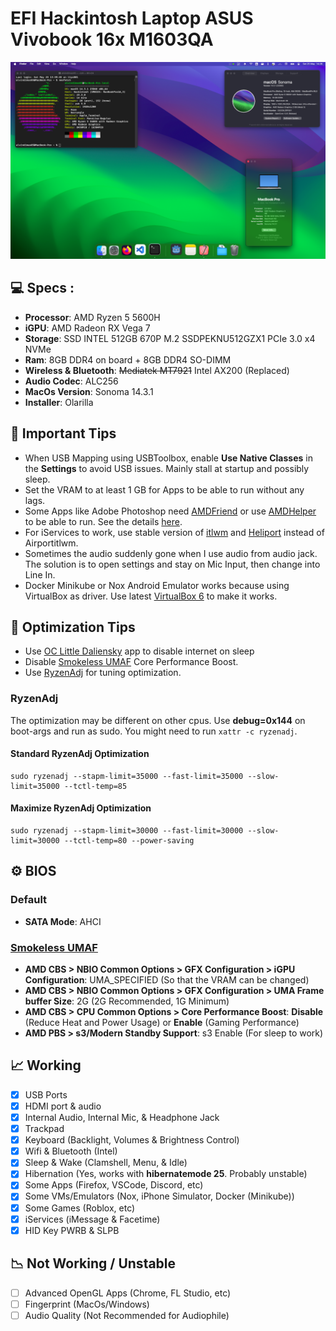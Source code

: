 # EFI Hackintosh Laptop ASUS Vivobook 16x M1603QA

![Preview](README.png)

## 💻 Specs :

- <b>Processor</b>: AMD Ryzen 5 5600H  
- <b>iGPU</b>: AMD Radeon RX Vega 7  
- <b>Storage</b>: SSD INTEL 512GB 670P M.2 SSDPEKNU512GZX1 PCIe 3.0 x4 NVMe 
- <b>Ram</b>: 8GB DDR4 on board + 8GB DDR4 SO-DIMM
- <b>Wireless & Bluetooth</b>: ~~Mediatek MT7921~~ Intel AX200 (Replaced)
- <b>Audio Codec</b>: ALC256
- <b>MacOs Version</b>: Sonoma 14.3.1
- <b>Installer</b>: Olarilla

## 🔧 Important Tips
- When USB Mapping using USBToolbox, enable <b>Use Native Classes</b> in the <b>Settings</b> to avoid USB issues. Mainly stall at startup and possibly sleep.
- Set the VRAM to at least 1 GB for Apps to be able to run without any lags.
- Some Apps like Adobe Photoshop need [AMDFriend](https://github.com/NyaomiDEV/AMDFriend) or use [AMDHelper](https://github.com/alvindimas05/AMDHelper) to be able to run. See the details [here](https://chefkissinc.github.io/guides/hackintosh/compatibility/).
- For iServices to work, use stable version of [itlwm](https://github.com/OpenIntelWireless/itlwm/releases/latest) and [Heliport](https://github.com/OpenIntelWireless/HeliPort/releases/latest) instead of Airportitlwm.
- Sometimes the audio suddenly gone when I use audio from audio jack. The solution is to open settings and stay on Mic Input, then change into Line In.
- Docker Minikube or Nox Android Emulator works because using VirtualBox as driver. Use latest [VirtualBox 6](https://www.virtualbox.org/wiki/Download_Old_Builds_6_1) to make it works.

## 🔋  Optimization Tips
- Use [OC Little Daliensky](https://github.com/daliansky/OC-little/tree/master/01-%E5%85%B3%E4%BA%8EAOAC/01-5-%E7%9D%A1%E7%9C%A0%E8%87%AA%E5%8A%A8%E5%85%B3%E9%97%AD%E8%93%9D%E7%89%99WIFI) app to disable internet on sleep
- Disable [Smokeless UMAF](https://github.com/DavidS95/Smokeless_UMAF) Core Performance Boost.
- Use [RyzenAdj](https://github.com/FlyGoat/RyzenAdj) for tuning optimization.

### RyzenAdj
The optimization may be different on other cpus. Use <b>debug=0x144</b> on boot-args and run as sudo. You might need to run ```xattr -c ryzenadj```.
#### Standard RyzenAdj Optimization
```
sudo ryzenadj --stapm-limit=35000 --fast-limit=35000 --slow-limit=35000 --tctl-temp=85
```

#### Maximize RyzenAdj Optimization
```
sudo ryzenadj --stapm-limit=30000 --fast-limit=30000 --slow-limit=30000 --tctl-temp=80 --power-saving
```

## ⚙️ BIOS
### Default
- <b>SATA Mode</b>: AHCI
### [Smokeless UMAF](https://github.com/DavidS95/Smokeless_UMAF)
- <b>AMD CBS > NBIO Common Options > GFX Configuration > iGPU Configuration</b>: UMA_SPECIFIED (So that the VRAM can be changed)
- <b>AMD CBS > NBIO Common Options > GFX Configuration > UMA Frame buffer Size</b>: 2G (2G Recommended, 1G Minimum)
- <b>AMD CBS > CPU Common Options > Core Performance Boost</b>: <b>Disable</b> (Reduce Heat and Power Usage) or <b>Enable</b> (Gaming Performance)
- <b>AMD PBS > s3/Modern Standby Support</b>: s3 Enable (For sleep to work)

## 📈 Working
- [x] USB Ports
- [x] HDMI port & audio
- [x] Internal Audio, Internal Mic, & Headphone Jack
- [x] Trackpad
- [x] Keyboard (Backlight, Volumes & Brightness Control)
- [x] Wifi & Bluetooth (Intel)
- [x] Sleep & Wake (Clamshell, Menu, & Idle)
- [x] Hibernation (Yes, works with <b>hibernatemode 25</b>. Probably unstable)
- [x] Some Apps (Firefox, VSCode, Discord, etc)
- [x] Some VMs/Emulators (Nox, iPhone Simulator, Docker (Minikube))
- [x] Some Games (Roblox, etc)
- [x] iServices (iMessage & Facetime)
- [x] HID Key PWRB & SLPB

## 📉 Not Working / Unstable
- [ ] Advanced OpenGL Apps (Chrome, FL Studio, etc)
- [ ] Fingerprint (MacOs/Windows)
- [ ] Audio Quality (Not Recommended for Audiophile)